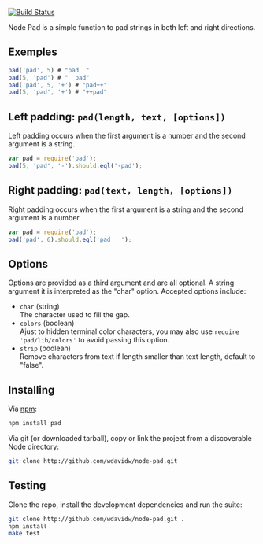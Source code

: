 [![Build Status](https://secure.travis-ci.org/wdavidw/node-pad.png)](http://travis-ci.org/wdavidw/node-pad)

Node Pad is a simple function to pad strings in both left and right directions.

## Exemples

```javascript
pad('pad', 5) # "pad  "
pad(5, 'pad') # "  pad"
pad('pad', 5, '+') # "pad++"
pad(5, 'pad', '+') # "++pad"
```

## Left padding: `pad(length, text, [options])`

Left padding occurs when the first argument is a number and the second
argument is a string.

```javascript
var pad = require('pad');
pad(5, 'pad', '-').should.eql('-pad');
```

## Right padding: `pad(text, length, [options])`

Right padding occurs when the first argument is a string and the second
argument is a number.

```javascript
var pad = require('pad');
pad('pad', 6).should.eql('pad   ');
```

## Options

Options are provided as a third argument and are all optional. A string argument
it is interpreted as the "char" option. Accepted options include:

*   `char` (string)   
    The character used to fill the gap.   
*   `colors` (boolean)   
    Ajust to hidden terminal color characters, you may also use
    `require 'pad/lib/colors'` to avoid passing this option.   
*   `strip` (boolean)   
    Remove characters from text if length smaller than text length, default to
    "false".   

## Installing

Via [npm](http://github.com/isaacs/npm):

```bash
npm install pad
```

Via git (or downloaded tarball), copy or link the project from a discoverable Node directory:

```bash
git clone http://github.com/wdavidw/node-pad.git
```

## Testing

Clone the repo, install the development dependencies and run the suite:

```bash
git clone http://github.com/wdavidw/node-pad.git .
npm install
make test
```
